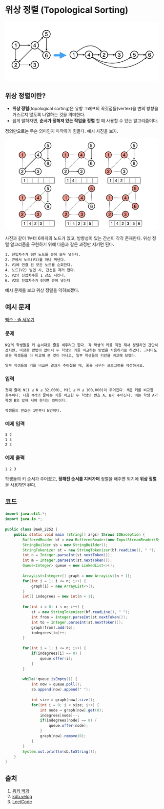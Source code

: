 # 위상 정렬 (Topological Sorting)

![위상정렬](https://github.com/oasis791/blog-posting/blob/main/CS/%EC%9E%90%EB%A3%8C%EA%B5%AC%EC%A1%B0&%EC%95%8C%EA%B3%A0%EB%A6%AC%EC%A6%98/%EC%9C%84%EC%83%81%20%EC%A0%95%EB%A0%AC/%EC%9C%84%EC%83%81%EC%A0%95%EB%A0%AC.png?raw=true)

## 위상 정렬이란?
- **위상 정렬**(topological sorting)은 유향 그래프의 꼭짓점들(vertex)을 변의 방향을 거스르지 않도록 나열하는 것을 의미한다.
- 쉽게 말하자면, **순서가 정해져 있는 작업을 정렬** 할 때 사용할 수 있는 알고리즘이다.

정의만으로는 무슨 의미인지 파악하기 힘들다.
예시 사진을 보자.

![](https://raw.githubusercontent.com/oasis791/blog-posting/7c9c9e14703dc3799f05815ec40547c898b94441/CS/%EC%95%8C%EA%B3%A0%EB%A6%AC%EC%A6%98/%EC%9C%84%EC%83%81%EC%A0%95%EB%A0%AC2.png)

사진과 같이 1부터 6까지의 노드가 있고, 방향성이 있는 간선이 각각 존재한다.
위성 정렬 알고리즘을 구현하기 위해 다음과 같은 과정만 지키면 된다.
```
1. 진입차수가 0인 노드를 큐에 모두 넣는다.
2. 큐에서 노드(V1)를 하나 꺼낸다.
3. V1에 연결 된 모든 노드를 순회한다.
4. 노드(V2) 발견 시, 간선을 제거 한다.
5. V2의 진입차수를 1 감소 시킨다.
6. V2의 진입차수가 0이면 큐에 넣는다
```

예시 문제를 보고 위상 정렬을 익혀보겠다.

## 예시 문제
[백준 - 줄 세우기](https://www.acmicpc.net/problem/2252)

### 문제
```
N명의 학생들을 키 순서대로 줄을 세우려고 한다. 각 학생의 키를 직접 재서 정렬하면 간단하겠지만, 마땅한 방법이 없어서 두 학생의 키를 비교하는 방법을 사용하기로 하였다. 그나마도 모든 학생들을 다 비교해 본 것이 아니고, 일부 학생들의 키만을 비교해 보았다.

일부 학생들의 키를 비교한 결과가 주어졌을 때, 줄을 세우는 프로그램을 작성하시오.
```

### 입력
```
첫째 줄에 N(1 ≤ N ≤ 32,000), M(1 ≤ M ≤ 100,000)이 주어진다. M은 키를 비교한 회수이다. 다음 M개의 줄에는 키를 비교한 두 학생의 번호 A, B가 주어진다. 이는 학생 A가 학생 B의 앞에 서야 한다는 의미이다.

학생들의 번호는 1번부터 N번이다.
```

### 예제 입력
```
3 2
1 3
2 3
```

### 예제 출력
```
1 2 3
```

학생들의 키 순서가 주어졌고, **정해진 순서를 지켜가며** 정렬을 해주면 되기에 **위상 정렬**을 사용하면 된다.

## 코드
```java
import java.util.*;
import java.io.*;

public class Baek_2252 {
    public static void main (String[] args) throws IOException {
        BufferedReader bf = new BufferedReader(new InputStreamReader(System.in));
        StringBuilder sb = new StringBuilder();
        StringTokenizer st = new StringTokenizer(bf.readLine(), " ");
        int n = Integer.parseInt(st.nextToken());
        int m = Integer.parseInt(st.nextToken());
        Queue<Integer> queue = new LinkedList<>();

        ArrayList<Integer>[] graph = new ArrayList[n + 1];
        for(int i = 1; i <= n; i++) {
            graph[i] = new ArrayList<>();
        }
        int[] indegrees = new int[n + 1];

        for(int i = 0; i < m; i++) {
            st = new StringTokenizer(bf.readLine(), " ");
            int from = Integer.parseInt(st.nextToken());
            int to = Integer.parseInt(st.nextToken());
            graph[from].add(to);
            indegrees[to]++;
        }

        for(int i = 1; i <= n; i++) {
            if(indegrees[i] == 0) {
                queue.offer(i);
            }
        }

        while(!queue.isEmpty()) {
            int now = queue.poll();
            sb.append(now).append(" ");

            int size = graph[now].size();
            for(int i = 0; i < size; i++) {
                int node = graph[now].get(0);
                indegrees[node]--;
                if(indegrees[node] == 0) {
                    queue.offer(node);
                }
                graph[now].remove(0);
            }
        }
        System.out.println(sb.toString());
    }
}

```


## 출처
1. [위키 백과](https://ko.wikipedia.org/wiki/%EC%9C%84%EC%83%81%EC%A0%95%EB%A0%AC)
2. [kdb.velog](https://velog.io/@kimdukbae/%EC%9C%84%EC%83%81-%EC%A0%95%EB%A0%AC-Topological-Sorting)
3. [LeetCode](https://leetcode.com/discuss/general-discussion/1078072/introduction-to-topological-sort)